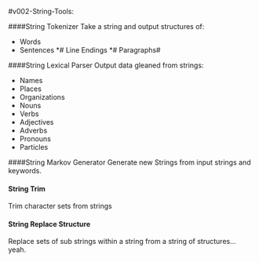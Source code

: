 #v002-String-Tools:

####String Tokenizer
Take a string and output structures of:
* Words
* Sentences
*# Line Endings
*# Paragraphs#

####String Lexical Parser
Output data gleaned from strings:
* Names
* Places
* Organizations
* Nouns
* Verbs
* Adjectives
* Adverbs
* Pronouns
* Particles

####String Markov Generator
Generate new Strings from input strings and keywords.

#### String Trim
Trim character sets from strings

#### String Replace Structure
Replace sets of sub strings within a string from a string of structures... yeah.

